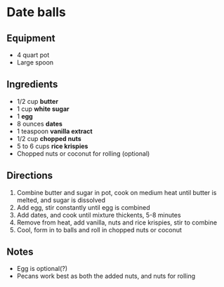 # Date balls

## Equipment

- 4 quart pot
- Large spoon

## Ingredients

- 1/2 cup **butter**
- 1 cup **white sugar**
- 1 **egg**
- 8 ounces **dates**
- 1 teaspoon **vanilla extract**
- 1/2 cup **chopped nuts**
- 5 to 6 cups **rice krispies**
- Chopped nuts or coconut for rolling (optional)

## Directions

 1. Combine butter and sugar in pot, cook on medium heat until butter is melted, and sugar is dissolved
 2. Add egg, stir constantly until egg is combined
 3. Add dates, and cook until mixture thickents, 5-8 minutes
 4. Remove from heat, add vanilla, nuts and rice krispies, stir to combine
 5. Cool, form in to balls and roll in chopped nuts or coconut

## Notes

 - Egg is optional(?)
 - Pecans work best as both the added nuts, and nuts for rolling
